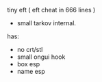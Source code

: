 tiny eft ( eft cheat in 666 lines )
- small tarkov internal.

has:
- no crt/stl
- small ongui hook
- box esp
- name esp
